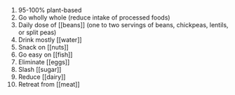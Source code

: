 1. 95-100% plant-based
2. Go wholly whole (reduce intake of processed foods)
3. Daily dose of [[beans]] (one to two servings of beans, chickpeas, lentils, or split peas)
4. Drink mostly [[water]]
5. Snack on [[nuts]]
6. Go easy on [[fish]]
7. Eliminate [[eggs]]
8. Slash [[sugar]]
9. Reduce [[dairy]]
10. Retreat from [[meat]]

